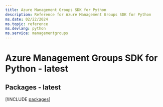 ```yaml
---
title: Azure Management Groups SDK for Python
description: Reference for Azure Management Groups SDK for Python
ms.date: 02/22/2024
ms.topic: reference
ms.devlang: python
ms.service: managementgroups
---
```

# Azure Management Groups SDK for Python - latest
## Packages - latest
[!INCLUDE [packages](management-groups-index.md)]